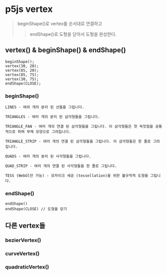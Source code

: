 # p5js vertex

> beginShape()로 vertex를 순서대로 연결하고
>
> > endShape()로 도형을 닫아서 도형을 완성한다.

## vertex() & beginShape() & endShape()

```
beginShape();
vertex(30, 20);
vertex(85, 20);
vertex(85, 75);
vertex(30, 75);
endShape(CLOSE);
```

### beginShape()

```
LINES - 여려 개의 분리 된 선들을 그립니다.

TRIANGLES - 여러 개의 분리 된 삼각형들을 그립니다.

TRIANGLE_FAN - 여러 개의 연결 된 삼각형들을 그립니다. 이 삼각형들은 첫 꼭짓점을 공통적으로 하며 부채 모양으로 그려집니다.

TRIANGLE_STRIP - 여러 개의 연결 된 삼각형들을 그립니다. 이 삼각형들은 한 줄로 그려집니다.

QUADS - 여러 개의 분리 된 사각형들을 그립니다.

QUAD_STRIP - 여러 개의 연결 된 사각형들을 한 줄로 그립니다.

TESS (WebGl만 가능) - 모자이크 세공 (tessellation)을 위한 불규칙적 도형을 그립니다.
```

### endShape()

```
endShape()
endShape(CLOSE) // 도형을 닫기
```

## 다른 vertex들

### bezierVertex()

### curveVertex()

### quadraticVertex()
